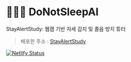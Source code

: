 # 👩🏻‍💻 DoNotSleepAI
StayAlertStudy: 웹캠 기반 자세 감지 및 졸음 방지 튜터
> 배포한 주소 : 
> [StayAlertStudy](https://beamish-jelly-abf86f.netlify.app/)

[![Netlify Status](https://api.netlify.com/api/v1/badges/9f2f756f-e1fc-48d9-9c07-b7d7433d8aaa/deploy-status)](https://app.netlify.com/sites/gregarious-crisp-1f1109/overview)
